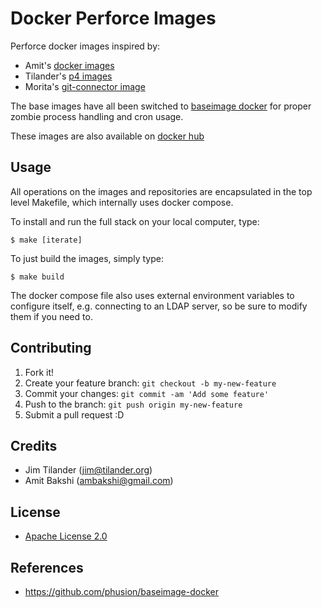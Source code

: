# Docker Perforce Images

Perforce docker images inspired by:
- Amit's [docker images](https://github.com/ambakshi/docker-perforce)
- Tilander's [p4 images](https://github.com/jtilander/docker-p4)
- Morita's [git-connector image](https://github.com/mmorita44/helix-git-connector)

The base images have all been switched to [baseimage docker](https://github.com/phusion/baseimage-docker) for proper zombie process handling and cron usage.

These images are also available on [docker hub](https://hub.docker.com/r/jtilander/)


## Usage

All operations on the images and repositories are encapsulated in the top level Makefile, which internally uses docker compose.

To install and run the full stack on your local computer, type:

    $ make [iterate]

To just build the images, simply type:

    $ make build


The docker compose file also uses external environment variables to configure itself, e.g. connecting to an LDAP server, so be sure to modify them if you need to.



## Contributing

1. Fork it!
2. Create your feature branch: `git checkout -b my-new-feature`
3. Commit your changes: `git commit -am 'Add some feature'`
4. Push to the branch: `git push origin my-new-feature`
5. Submit a pull request :D


## Credits

- Jim Tilander (jim@tilander.org)
- Amit Bakshi (ambakshi@gmail.com)

## License

- [Apache License 2.0](http://www.apache.org/licenses/LICENSE-2.0)


## References

  * https://github.com/phusion/baseimage-docker

